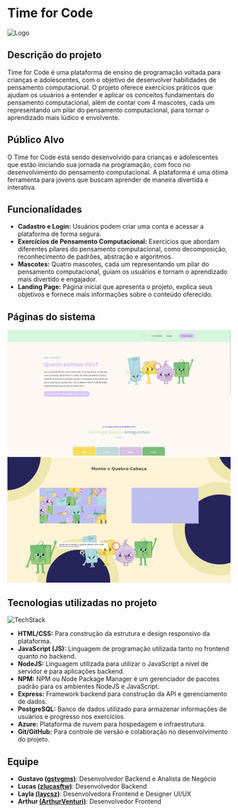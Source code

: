 # Time for Code

![Logo](https://avatars.githubusercontent.com/u/182120128?s=200&v=4)

## Descrição do projeto

Time for Code é uma plataforma de ensino de programação voltada para crianças e adolescentes, com o objetivo de desenvolver habilidades de pensamento computacional. O projeto oferece exercícios práticos que ajudam os usuários a entender e aplicar os conceitos fundamentais do pensamento computacional, além de contar com 4 mascotes, cada um representando um pilar do pensamento computacional, para tornar o aprendizado mais lúdico e envolvente.

## Público Alvo

O Time for Code está sendo desenvolvido para crianças e adolescentes que estão iniciando sua jornada na programação, com foco no desenvolvimento do pensamento computacional. A plataforma é uma ótima ferramenta para jovens que buscam aprender de maneira divertida e interativa.

## Funcionalidades

* **Cadastro e Login:** Usuários podem criar uma conta e acessar a plataforma de forma segura.
* **Exercícios de Pensamento Computacional:** Exercícios que abordam diferentes pilares do pensamento computacional, como decomposição, reconhecimento de padrões, abstração e algoritmos.
* **Mascotes:** Quatro mascotes, cada um representando um pilar do pensamento computacional, guiam os usuários e tornam o aprendizado mais divertido e engajador.
* **Landing Page:** Página inicial que apresenta o projeto, explica seus objetivos e fornece mais informações sobre o conteúdo oferecido.

## Páginas do sistema
<img src="/docs/img01.png" alt="Landing page" width="650">
<img src="/docs/img02.png" alt="Exercício 04" width="650">


## Tecnologias utilizadas no projeto
![TechStack](https://skillicons.dev/icons?i=html,css,js,nodejs,npm,express,postgres,azure,git,github)
+ **HTML/CSS:** Para construção da estrutura e design responsivo da plataforma.
+ **JavaScript (JS):** Linguagem de programação utilizada tanto no frontend quanto no backend.
+ **NodeJS:** Linguagem utilizada para utilizar o JavaScript a nível de servidor e para aplicações backend.
+ **NPM:** NPM ou Node Package Manager é um gerenciador de pacotes padrão para os ambientes NodeJS e JavaScript.
+ **Express:** Framework backend para construção da API e gerenciamento de dados.
+ **PostgreSQL:** Banco de dados utilizado para armazenar informações de usuários e progresso nos exercícios.
+ **Azure:** Plataforma de nuvem para hospedagem e infraestrutura.
+ **Git/GitHub:** Para controle de versão e colaboração no desenvolvimento do projeto.

## Equipe

- **Gustavo [(gstvgms)](https://github.com/gstvgms)**: Desenvolvedor Backend e Analista de Negócio
- **Lucas [(zlucasftw)](https://github.com/zlucasftw)**: Desenvolvedor Backend
- **Layla [(laycsz)](https://github.com/laycsz)**: Desenvolvedora Frontend e Designer UI/UX
- **Arthur [(ArthurVenturi)](https://github.com/ArthurVenturi)**: Desenvolvedor Frontend
